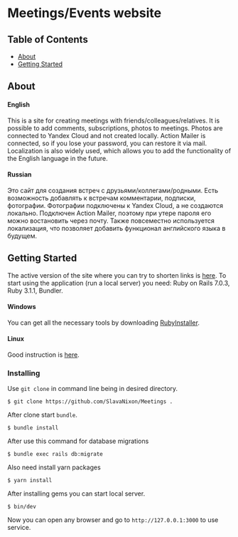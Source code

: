 # Meetings/Events website

## Table of Contents

- [About](#about)
- [Getting Started](#getting_started)

## About <a name = "about"></a>
#### English
This is a site for creating meetings with friends/colleagues/relatives. It is possible to add comments, subscriptions, photos to meetings. Photos are connected to Yandex Cloud and not created locally. Action Mailer is connected, so if you lose your password, you can restore it via mail. Localization is also widely used, which allows you to add the functionality of the English language in the future.
#### Russian
Это сайт для создания встреч с друзьями/коллегами/родными. Есть возможность добавлять к встречам комментарии, подписки, фотографии. Фотографии подключены к Yandex Cloud, а не создаются локально. Подключен Action Mailer, поэтому при утере пароля его можно востановить через почту. Также повсеместно используется локализация, что позволяет добавить функционал английского языка в будущем.

## Getting Started <a name = "getting_started"></a>
The active version of the site where you can try to shorten links is [here](http://search-meetings.herokuapp.com/ "here").
To start using the application (run a local server) you need: Ruby on Rails 7.0.3, Ruby 3.1.1, Bundler.
#### Windows
You can get all the necessary tools by downloading [RubyInstaller](https://rubyinstaller.org/ "RubyInstaller").
#### Linux
Good instruction is [here](https://www.tutorialspoint.com/ruby-on-rails/rails-installation.htm "here").

### Installing

Use `git clone` in command line being in desired directory.

```
$ git clone https://github.com/SlavaNixon/Meetings .
```

After clone start `bundle`.

```
$ bundle install
```

After use this command for database migrations
```
$ bundle exec rails db:migrate
```

Also need install yarn packages
```
$ yarn install
```

After installing gems you can start local server.

```
$ bin/dev
```
Now you can open any browser and go to `http://127.0.0.1:3000` to use service.
